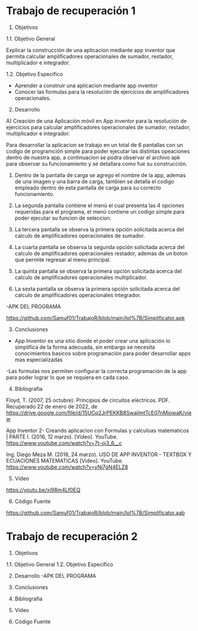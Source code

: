 # Trabajo de recuperación 1

1. Objetivos

  1.1. Objetivo General

Explicar la construcción de una aplicacion mediante app inventor que permita calcular amplificadores operacionales de sumador, restador, multiplicador e integrador.
  
  1.2. Objetivo Especifico

- Aprender a construir una aplicacion mediante app inventor
- Conocer las formulas para la resolución de ejercicios de amplificadores operacionales.

2. Desarrollo

A) Creación de una Aplicación móvil en App inventor para la resolución de ejercicios para calcular amplificadores operacionales de sumador, restador, multiplicador e integrador.

Para desarrollar la aplicacion se trabajo en un total de 6 pantallas con un codigo de programción simple para poder ejecutar las distintas opeaciones dentro de nuestra app, a continuacion se podra observar el archivo apk para observar su funcionamiento y se detallara como fue su construcción.

   1. Dentro de la pantalla de carga se agrego el nombre de la app, ademas de una imagen y una barra    de carga, tambien se detalla el codigo empleado dentro de esta pantalla de carga para su correcto    funcionamiento.

   2. La segunda pantalla contiene el menú el cual presenta las 4 opciones requeridas para el programa, el menú contiene un codigo simple para poder ejecutar su funcion de seleccion.
   
   3. La tercera pantalla se observa la primera opción solicitada acerca del calculo de amplificadores operacionales de sumador.
   
   4. La cuarta pantalla se observa la segunda opción solicitada acerca del calculo de amplificadores operacionales restador, ademas de un    boton que permite regresar al menu principal.
   
   5. La quinta pantalla se observa la primera opción solicitada acerca del calculo de amplificadores operacionales multiplicador.
   
   6. La sexta pantalla se observa la primera opción solicitada acerca del calculo de amplificadores operacionales integrador.

-APK DEL PROGRAMA

https://github.com/Samuf01/TrabajoR/blob/main/lol%7B/Simplificator.apk

3. Conclusiones

- App Inventor es una sitio donde el poder crear una aplicación lo simplifica de la forma adecuada, sin embargo se necesita conocimientos basicos sobre programación para poder desarrollar apps mas especializadas

-Las formulas nos permiten configurar la correcta programación de la app para poder lograr lo que se requiera en cada caso.

4. Bibliografia

Floyd, T. (2007, 25 octubre). Principios de circuitos eléctricos. PDF. Recuperado 22 de enero de 2022, de https://drive.google.com/file/d/15UCq2JrPEKKB8SwajlmtTcE07nMiowaK/view

App Inventor 2- Creando aplicacion con Formulas y calculoas matematicos | PARTE I. (2016, 12 marzo). [Vídeo]. YouTube. https://www.youtube.com/watch?v=7t-oi3_6__c

Ing. Diego Meza M. (2018, 24 marzo). USO DE APP INVENTOR - TEXTBOX Y ECUACIONES MATEMATICAS [Vídeo]. YouTube. https://www.youtube.com/watch?v=yNj7gN4ELZ8

5. Vídeo

https://youtu.be/xi98m4Lf0EQ

6. Código Fuente

https://github.com/Samuf01/TrabajoR/blob/main/lol%7B/Simplificator.aab

# Trabajo de recuperación 2

1. Objetivos

  1.1. Objetivo General
  1.2. Objetivo Especifico
  
2. Desarrollo
-APK DEL PROGRAMA

3. Conclusiones
4. Bibliografia
5. Vídeo
6. Código Fuente
